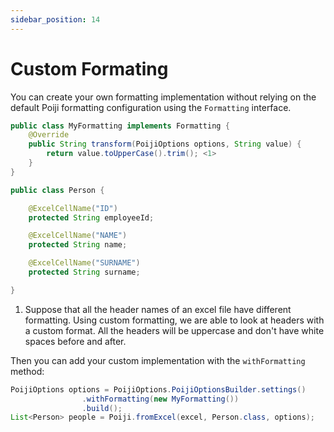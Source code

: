 ```yaml
---
sidebar_position: 14
---
```


# Custom Formating

You can create your own formatting implementation without relying on the default Poiji formatting configuration using the `Formatting` interface.

```java
public class MyFormatting implements Formatting {
    @Override
    public String transform(PoijiOptions options, String value) {
        return value.toUpperCase().trim(); <1>
    }
}

public class Person {

    @ExcelCellName("ID")
    protected String employeeId;

    @ExcelCellName("NAME")
    protected String name;

    @ExcelCellName("SURNAME")
    protected String surname;

}
```

1. Suppose that all the header names of an excel file have different formatting. Using custom formatting, we are able to look at headers with a custom format. All the headers will be uppercase and don't have white spaces before and after.

Then you can add your custom implementation with the `withFormatting` method:

```java
PoijiOptions options = PoijiOptions.PoijiOptionsBuilder.settings()
                .withFormatting(new MyFormatting())
                .build();
List<Person> people = Poiji.fromExcel(excel, Person.class, options);
```
